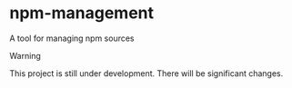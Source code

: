 # npm-management

A tool for managing npm sources

> [!WARNING]
> This project is still under development. There will be significant changes.
